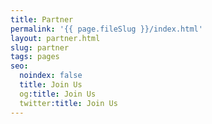 ```yaml
---
title: Partner
permalink: '{{ page.fileSlug }}/index.html'
layout: partner.html
slug: partner
tags: pages
seo:
  noindex: false
  title: Join Us
  og:title: Join Us
  twitter:title: Join Us
---
```



